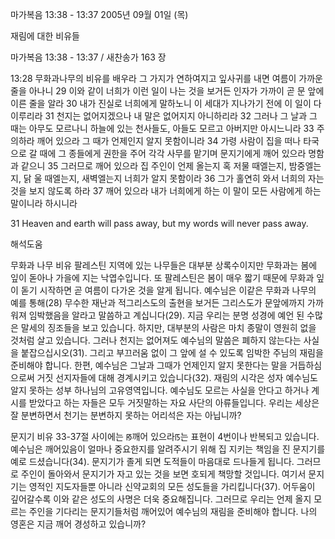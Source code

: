 마가복음 13:38 - 13:37 
2005년 09월 01일 (목)

재림에 대한 비유들



마가복음 13:38 - 13:37 / 새찬송가 163 장


13:28 무화과나무의 비유를 배우라 그 가지가 연하여지고 잎사귀를 내면 여름이 가까운 줄을 아나니 29 이와 같이 너희가 이런 일이 나는 것을 보거든 인자가 가까이 곧 문 앞에 이른 줄을 알라 30 내가 진실로 너희에게 말하노니 이 세대가 지나가기 전에 이 일이 다 이루리라 31 천지는 없어지겠으나 내 말은 없어지지 아니하리라 32 그러나 그 날과 그 때는 아무도 모르나니 하늘에 있는 천사들도, 아들도 모르고 아버지만 아시느니라 33 주의하라 깨어 있으라 그 때가 언제인지 알지 못함이니라 34 가령 사람이 집을 떠나 타국으로 갈 때에 그 종들에게 권한을 주어 각각 사무를 맡기며 문지기에게 깨어 있으라 명함과 같으니 35 그러므로 깨어 있으라 집 주인이 언제 올는지 혹 저물 때엘는지, 밤중엘는지, 닭 울 때엘는지, 새벽엘는지 너희가 알지 못함이라 36 그가 홀연히 와서 너희의 자는 것을 보지 않도록 하라 37 깨어 있으라 내가 너희에게 하는 이 말이 모든 사람에게 하는 말이니라 하시니라 

31 Heaven and earth will pass away, but my words will never pass away.

해석도움





무화과 나무 비유 
팔레스틴 지역에 있는 나무들은 대부분 상록수이지만 무화과는 봄에 잎이 돋아나 가을에 지는 낙엽수입니다. 또 팔레스틴은 봄이 매우 짧기 때문에 무화과 잎이 돋기 시작하면 곧 여름이 다가온 것을 알게 됩니다. 예수님은 이같은 무화과 나무의 예를 통해(28) 무수한 재난과 적그리스도의 출현을 보거든 그리스도가 문앞에까지 가까워져 임박했음을 알라고 말씀하고 계십니다(29). 지금 우리는 분명 성경에 예언 된 수많은 말세의 징조들을 보고 있습니다. 하지만, 대부분의 사람은 마치 종말이 영원히 없을 것처럼 살고 있습니다. 그러나 천지는 없어져도 예수님의 말씀은 폐하지 않는다는 사실을 붙잡으십시오(31). 그리고 부끄러움 없이 그 앞에 설 수 있도록 임박한 주님의 재림을 준비해야 합니다. 한편, 예수님은 그날과 그때가 언제인지 알지 못한다는 말을 거듭하심으로써 거짓 선지자들에 대해 경계시키고 있습니다(32). 재림의 시각은 성자 예수님도 알지 못하는 성부 하나님의 고유영역입니다. 예수님도 모르는 사실을 안다고 하거나 계시를 받았다고 하는 자들은 모두 거짓말하는 자요 사단의 아류들입니다. 우리는 세상은 잘 분변하면서 천기는 분변하지 못하는 어리석은 자는 아닙니까? 

문지기 비유 
33-37절 사이에는 ꡐ깨어 있으라ꡑ는 표현이 4번이나 반복되고 있습니다. 예수님은 깨어있음이 얼마나 중요한지를 알려주시기 위해 집 지키는 책임을 진 문지기를 예로 드셨습니다(34). 문지기가 졸게 되면 도적들이 마음대로 드나들게 됩니다. 그러므로 주인이 돌아와서 문지기가 자고 있는 것을 보면 호되게 책망할 것입니다. 여기서 문지기는 영적인 지도자들뿐 아니라 신약교회의 모든 성도들을 가리킵니다(37). 어두움이 깊어갈수록 이와 같은 성도의 사명은 더욱 중요해집니다. 그러므로 우리는 언제 올지 모르는 주인을 기다리는 문지기들처럼 깨어있어 예수님의 재림을 준비해야 합니다. 나의 영혼은 지금 깨어 경성하고 있습니까?
